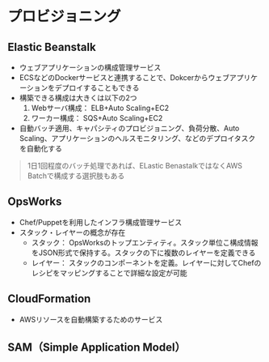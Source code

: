 # プロビジョニング

## Elastic Beanstalk
* ウェブアプリケーションの構成管理サービス
* ECSなどのDockerサービスと連携することで、Dokcerからウェブアプリケーションをデプロイすることもできる
* 構築できる構成は大きくは以下の2つ
  1. Webサーバ構成： ELB+Auto Scaling+EC2
  2. ワーカー構成： SQS+Auto Scaling+EC2
* 自動バッチ適用、キャパシティのプロビジョニング、負荷分散、Auto Scaling、アプリケーションのヘルスモニタリング、などのデプロイタスクを自動化する

> 1日1回程度のバッチ処理であれば、ELastic BenastalkではなくAWS Batchで構成する選択肢もある

## OpsWorks
* Chef/Puppetを利用したインフラ構成管理サービス
* スタック・レイヤーの概念が存在
  - スタック： OpsWorksのトップエンティティ。スタック単位こ構成情報をJSON形式で保持する。スタックの下に複数のレイヤーを定義できる
  - レイヤー： スタックのコンポーネントを定義。レイヤーに対してChefのレシピをマッピングすることで詳細な設定が可能

## CloudFormation
* AWSリソースを自動構築するためのサービス

## SAM（Simple Application Model）
